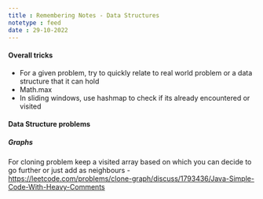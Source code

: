 ```yaml
---
title : Remembering Notes - Data Structures
notetype : feed
date : 29-10-2022
---
```



#### Overall tricks
- For a given problem, try to quickly relate to real world problem or a data structure that it can hold	
- Math.max
- In sliding windows, use hashmap to check if its already encountered or visited


#### Data Structure problems
##### Graphs
For cloning problem 
	keep a visited array based on which you can decide to go further or just add as neighbours - https://leetcode.com/problems/clone-graph/discuss/1793436/Java-Simple-Code-With-Heavy-Comments
